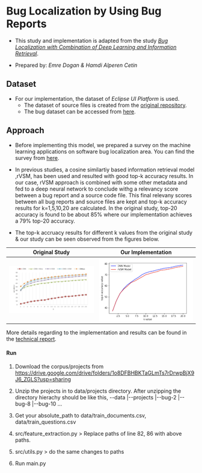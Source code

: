 # Bug Localization by Using Bug Reports

- This study and implementation is adapted from the study [*Bug Localization with Combination of Deep Learning and Information Retrieval*](https://ieeexplore.ieee.org/document/7961519).

- Prepared by: *Emre Dogan & Hamdi Alperen Cetin*

## Dataset

- For our implementation, the dataset of *Eclipse UI Platform* is used.
	- The dataset of source files is created from the [original repository](https://github.com/eclipse/eclipse.platform.ui).
	- The bug dataset can be accessed from [here](https://github.com/logpai/bugrepo/tree/master/EclipsePlatform).


## Approach
- Before implementing this model, we prepared a survey on the machine learning applications on software bug localization area. You can find the survey from [here](./doc/survey.pdf).

- In previous studies, a cosine similartiy based information retrieval model ,rVSM, has been used and resulted with good top-k accuracy results. In our case, rVSM approach is combined with some other metadata and fed to a deep neural network to conclude withg a relevancy score between a bug report and a source code file. This final relevany scores between all bug reports and source files are kept and top-k accuracy results for k=1,5,10,20 are calculated. In the original study, top-20 accuracy is found to be about 85% where our implementation achieves a 79% top-20 accuracy.

- The top-k accruacy results for different k values from the original study & our study can be seen observed from the figures below.

Original Study                  |  Our Implementation
:------------------------------:|:------------------------------:
![](./fig/origResults.png)  |  ![](./fig/ourResults.png)


More details regarding to the implementation and results can be found in the [technical report](./doc/final_report.pdf).



#### Run

1. Download the corpus/projects from https://drive.google.com/drive/folders/1o8DFBHBKTaGLmTs7rDrwpBjX9J6_ZGLS?usp=sharing

2. Unzip the projects in to data/projects directory. After unzipping the directory hierachy should be like this,
--data
	|--projects
		|--bug-2
		|--bug-8
		|--bug-10
		...

3. Get your absolute_path to data/train_documents.csv, data/train_questions.csv

4. src/feature_extraction.py > Replace paths of line 82, 86 with above paths.

5. src/utils.py > do the same changes to paths

6. Run main.py


